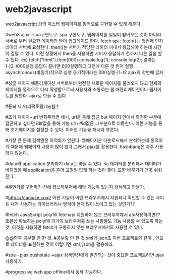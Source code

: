 # web2javascript
web2javascript 강의 마스터
웹페이지를 동적으로 구현할 수 있게 해준다.

#web3 ajax--spa구현도구.
spa 구현도구, 웹페이지를 일일이 받아오는 것이 아니라 서버로 부터 필요한 데이터만 받아 업그레이드 한다.
fetch api :
fetch()는 첫번째 인자 데이터 서버에 요청한다.
then()는 서버가 적당한 데이터 꺼내서 응답해야 하는데 시간이 걸릴 수 있다. 
이런 상황에서 then을 사용하면 서버가 응답하기 전까지 다른 일을 할 수 있다. 
ex) fetch("html").then(000)
  console.log(1);
  console.log(2);
 결과는 1-)2-)000실행
응답이 끝나면 000실행하고 그전에 다른 것 먼저 실행
asynchronous(비동기)적으로 실행
동기적이라는 000실행-)1-)2
ajax의 첫번째 글자

#싱글 페이지 애플리케이션
서버로부터 완전한 새로운 페이지를 불러오지 않고 현재의 페이지를 동적으로 다시 작성함으로써 사용자와 소통하는 웹 애플리케이션이나 웹사이트를 말한다. 
ajax로 만들 수 있다.

#중복 제거(리팩토링)
by함수

#초기 페이지+url 변화주려면
해시, 
url을 통해 접근 but 페이지 안에서 특정한 부분에 접근하고 싶다면 id#값을 통해 가능 url+#id값은 그부분으로 이동한다. 
이런 기능을 통해 초기페이지를 설정할 수 있다.
이러한 기능을 해시라 부른다.

#가장 큰 문제
검색엔진 최적화가 안된다.
웹페이지은 다운로드해서 분석하는데 동적이기 때문에 웹페이지 내용이 많이 없다.그래서 pjax를 활용한다. hashbang은 자주 사용하지 않는다.

#data와 application 분리하기
data는 바뀔 수 있다. 
so 데이터를 분리해서 데이터가 바뀌었을 때 application을 뜯어 고칠일 없게 하는 것이 좋다.
또한 바꾸기가 더욱 쉬워진다.

#무언가를 구현하기 전에 웹브라우저에 해당 기능이 있는지 검색하고 만들기.

#https://caniuse.com/ 어떤 기능이 어떤 브라우져에서 지원되나 확인할 수 있는 사이트
내가 사용하는 라이브러리나 방식이 현재 많이 쓰이고 있는 것인가??

#fetch JavaScript polyfill
fetchapi 지원하지 않는 브라우져에서 api사용하려면?? 호환성 확보하는 
polyfill 과거의 브라우져를 쓰는 사람들도 기능 사용할 수 있도록 하는 것.
이것을 사용하면 fetch가 구동하지 않는 브라우져에서도 사용할 수 있다.

@@향후 공부할 만 한 것.
#공부할 만 한 것 xml과 json초 
이번 프로젝트와 같이 , 만으로 데이터를 표현하는 것이 어렵다면 xml, json을 활용해라.

#spa--pjax pushstate +ajax
검색엔진에게 발견되는 것이 중요한 프로젝트라면 pjax 사용하기.

#progressive web app
offline에서 동작 가능하다.
